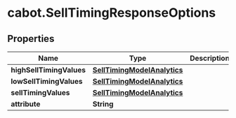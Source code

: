 # cabot.SellTimingResponseOptions

## Properties

Name | Type | Description | Notes
------------ | ------------- | ------------- | -------------
**highSellTimingValues** | [**SellTimingModelAnalytics**](SellTimingModelAnalytics.md) |  | [optional] 
**lowSellTimingValues** | [**SellTimingModelAnalytics**](SellTimingModelAnalytics.md) |  | [optional] 
**sellTimingValues** | [**SellTimingModelAnalytics**](SellTimingModelAnalytics.md) |  | [optional] 
**attribute** | **String** |  | [optional] 


